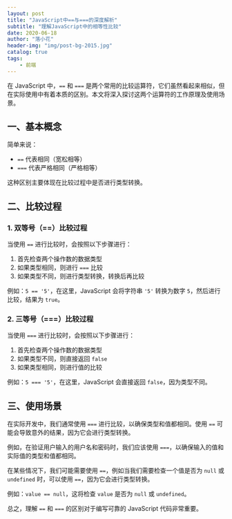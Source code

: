 ```yaml
---
layout: post
title: "JavaScript中==与===的深度解析"
subtitle: "理解JavaScript中的相等性比较"
date: 2020-06-18
author: "落小花"
header-img: "img/post-bg-2015.jpg"
catalog: true
tags:
    - 前端
---
```


在 JavaScript 中，`==` 和 `===` 是两个常用的比较运算符，它们虽然看起来相似，但在实际使用中有着本质的区别。本文将深入探讨这两个运算符的工作原理及使用场景。

## 一、基本概念

简单来说：
- `==` 代表相同（宽松相等）
- `===` 代表严格相同（严格相等）

这种区别主要体现在比较过程中是否进行类型转换。

## 二、比较过程

### 1. 双等号（==）比较过程

当使用 `==` 进行比较时，会按照以下步骤进行：

1. 首先检查两个操作数的数据类型
2. 如果类型相同，则进行 `===` 比较
3. 如果类型不同，则进行类型转换，转换后再比较

例如：`5 == '5'`，在这里，JavaScript 会将字符串 `'5'` 转换为数字 `5`，然后进行比较，结果为 `true`。

### 2. 三等号（===）比较过程

当使用 `===` 进行比较时，会按照以下步骤进行：

1. 首先检查两个操作数的数据类型
2. 如果类型不同，则直接返回 `false`
3. 如果类型相同，则进行值的比较

例如：`5 === '5'`，在这里，JavaScript 会直接返回 `false`，因为类型不同。

## 三、使用场景

在实际开发中，我们通常使用 `===` 进行比较，以确保类型和值都相同。使用 `==` 可能会导致意外的结果，因为它会进行类型转换。

例如，在验证用户输入的用户名和密码时，我们应该使用 `===`，以确保输入的值和实际值的类型和值都相同。

在某些情况下，我们可能需要使用 `==`，例如当我们需要检查一个值是否为 `null` 或 `undefined` 时，可以使用 `==`，因为它会进行类型转换。

例如：`value == null`，这将检查 `value` 是否为 `null` 或 `undefined`。

总之，理解 `==` 和 `===` 的区别对于编写可靠的 JavaScript 代码非常重要。